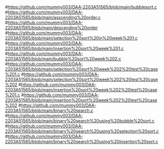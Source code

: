 #https://github.com/mummy003/DAA-2203A51565/blob/main/bubblesort.c
#https://github.com/mummy003/DAA-2203A51565/blob/main/asscending%20order.c
#https://github.com/mummy003/DAA-2203A51565/blob/main/descending%20order
#https://github.com/mummy003/DAA-2203A51565/blob/main/selection%20sort%20in%20week%201.c
#https://github.com/mummy003/DAA-2203A51565/blob/main/insertion%20sort%20week%201.c
#https://github.com/mummy003/DAA-2203A51565/blob/main/bubble%20sort%20week%202.c
#https://github.com/mummy003/DAA-2203A51565/blob/main/selection%20sort%20week%202%20test%20case%201.c
#https://github.com/mummy003/DAA-2203A51565/blob/main/selection%20sort%20week%202%20test%20case%202
#https://github.com/mummy003/DAA-2203A51565/blob/main/insertion%20sort%20week%202%20test%20case%201.c
#https://github.com/mummy003/DAA-2203A51565/blob/main/insertion%20sort%20week%202%20test%20case%202
#https://github.com/mummy003/DAA-2203A51565/blob/main/binary%20search.c
#https://github.com/mummy003/DAA-2203A51565/blob/main/binary%20search%20using%20bubble%20sort.c
#https://github.com/mummy003/DAA-2203A51565/blob/main/binary%20search%20using%20selection%20sort.c
#https://github.com/mummy003/DAA-2203A51565/blob/main/binary%20search%20using%20insertion%20sort.c
